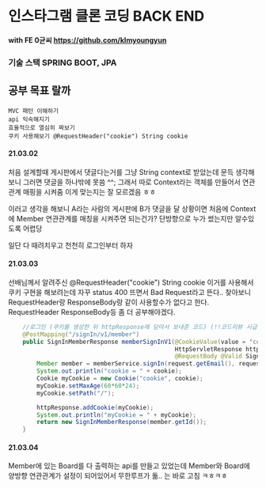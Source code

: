 인스타그램 클론 코딩 BACK END
=============================

#### with FE 0균씨 https://github.com/klmyoungyun

### 기술 스택 SPRING BOOT, JPA

## 공부 목표 랄까
```
MVC 패턴 이해하기
api 익숙해지기
효율적으로 열심히 짜보기
쿠키 사용해보기 @RequestHeader("cookie") String cookie
```

#### 21.03.02

처음 설계할때 게시판에서 댓글다는거를 그냥 String context로 받았는데
문득 생각해보니 그러면 댓글을 하나밖에 못씀 ^^; 
그래서 따로 Context라는 객체를 만들어서 연관관계 매핑을 시켜줌
이게 맞는지는 잘 모르겠음 ㅎㅎ

이러고 생각을 해보니 A라는 사람의 게시판에 B가 댓글을 달 상황이면
처음에 Context에 Member 연관관계를 매칭을 시켜주면 되는건가? 단방향으로 누가 썼는지만 알수있도록
어렵당

일단 다 때려치우고 천천히 로그인부터 하자


#### 21.03.03

선배님께서 알려주신 @RequestHeader("cookie") String cookie 이거를 사용해서 쿠키 구현을 해보려는데
자꾸 status 400 뜨면서 Bad Request라고 뜬다.. 
찾아보니 RequestHeader랑 ResponseBody랑 같이 사용할수가 없다고 한다.
RequestHeader ResponseBody등 좀 더 공부해야겠다.


```java
    //로그인 (쿠키를 생성한 뒤 httpResponse에 담아서 보내준 코드) (!!코드리뷰 시급!!)
    @PostMapping("/signIn/v1/member")
    public SignInMemberResponse memberSignInV1(@CookieValue(value = "cookie", defaultValue = "defaultcookie") String cookie,
                                               HttpServletResponse httpResponse,
                                               @RequestBody @Valid SignInMemberRequest request) {
        Member member = memberService.signIn(request.getEmail(), request.getPassword());
        System.out.println("cookie = " + cookie);
        Cookie myCookie = new Cookie("cookie", cookie);
        myCookie.setMaxAge(60*60*24);
        myCookie.setPath("/");

        httpResponse.addCookie(myCookie);
        System.out.println("myCookie = " + myCookie);
        return new SignInMemberResponse(member.getId());
    }
```

#### 21.03.04

Member에 있는 Board를 다 출력하는 api를 만들고 있었는데 Member와 Board에 양방향 연관관계가 설정이 되어있어서 무한루프가 돎..
는 바로 고침 ㅋㅎㅋㅎ
